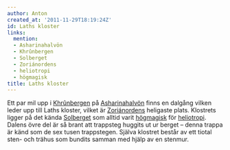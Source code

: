 ```yaml
---
author: Anton
created_at: '2011-11-29T18:19:24Z'
id: Laths kloster
links:
  mention:
  - Asharinahalvön
  - Khrûnbergen
  - Solberget
  - Zoriánordens
  - heliotropi
  - högmagisk
title: Laths kloster
---
```


Ett par mil upp i [Khrûnbergen] på [Asharinahalvön] finns en dalgång vilken leder upp till Laths
kloster, vilket är [Zoriánordens] heligaste plats. Klostrets ligger på det kända [Solberget] som
alltid varit [högmagisk] för [heliotropi]. Dalens övre del är så brant att trappsteg huggits ut ur
berget – denna trappa är känd som de sex tusen trappstegen. Själva klostret består av ett tiotal
sten- och trähus som bundits samman med hjälp av en stenmur.

  [Khrûnbergen]: Khrûnbergen
  [Asharinahalvön]: Asharinahalvön
  [Zoriánordens]: Zoriánordens
  [Solberget]: Solberget
  [högmagisk]: högmagisk
  [heliotropi]: heliotropi
